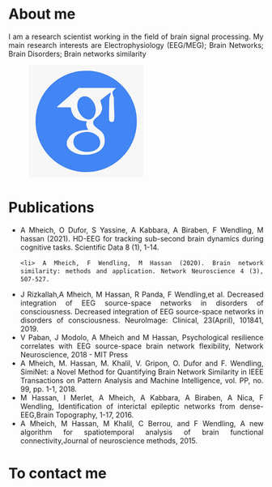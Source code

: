  <div class="column">
<h1>About me</h1>

<div  align="justify">
  <p> I am a research scientist working in the field of brain signal processing. My main research interests are Electrophysiology (EEG/MEG); Brain Networks; Brain Disorders; Brain networks similarity </p>

  </div>
  <div  align="justify">
   <figure>
    <a href="[https://www.Youtube.com/](https://scholar.google.fr/citations?user=Hdv9uGoAAAAJ&hl=fr&oi=ao)">
  <img src="sg_icon.png" alt="scholar google" />
    </a>
</figure>
 
  </div>
 
 
  <h1>Publications</h1>
  <div  align="justify">
  <ul>
    <li> A Mheich, O Dufor, S Yassine, A Kabbara, A Biraben, F Wendling, M hassan (2021). HD-EEG for tracking sub-second brain dynamics during cognitive tasks. Scientific Data 8 (1), 1-14.
</li>
   
    <li> A Mheich, F Wendling, M Hassan (2020). Brain network similarity: methods and application. Network Neuroscience 4 (3), 507-527. 
</li>
   
   <li> J Rizkallah,A Mheich, M Hassan, R Panda, F Wendling,et al. Decreased integration of EEG source-space networks in disorders of consciousness. Decreased integration of EEG source-space networks in disorders of consciousness. NeuroImage: Clinical, 23(April), 101841, 2019.
    </li>
   
<li> V Paban, J Modolo, A Mheich and M Hassan, Psychological resilience correlates with EEG source-space brain network flexibility, Network Neuroscience, 2018 - MIT Press 
   </li>
<li> A Mheich, M. Hassan, M. Khalil, V. Gripon, O. Dufor and F. Wendling, SimiNet: a Novel Method for Quantifying Brain Network Similarity in IEEE Transactions on Pattern Analysis and Machine Intelligence, vol. PP, no. 99, pp. 1-1, 2018.
    </li>
   <li>
M Hassan, I Merlet, A Mheich, A Kabbara, A Biraben, A Nica, F Wendling, Identification of interictal epileptic networks from dense-EEG,Brain Topography, 1-17, 2016.
    </li>
   <li>
A Mheich, M Hassan, M Khalil, C Berrou, and F Wendling, A new algorithm for spatiotemporal analysis of brain functional connectivity,Journal of neuroscience methods, 2015.
    </li>
  </ul>
</div>
<h1>To contact me</h1>
<div  align="justify">
  
  
</div>
  </div>
